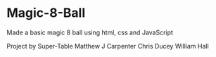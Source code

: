 # Magic-8-Ball
Made a basic magic 8 ball using html, css and JavaScript

Project by Super-Table
Matthew J Carpenter
Chris Ducey
William Hall
